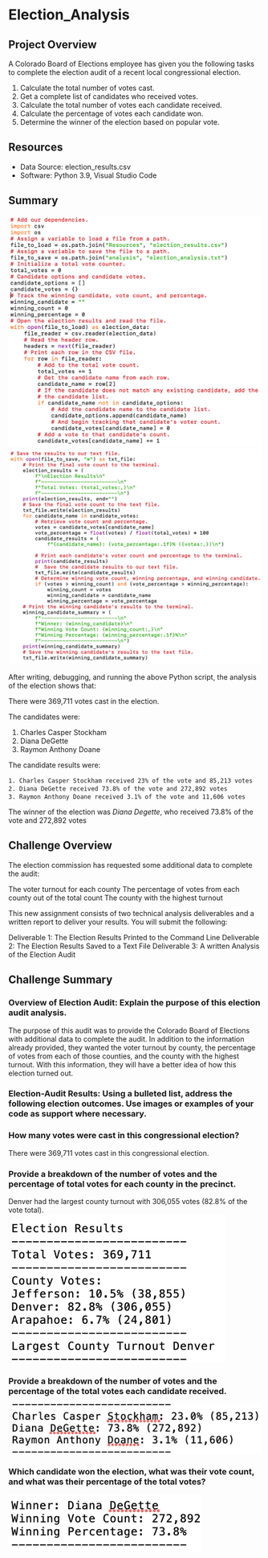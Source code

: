 # Election_Analysis

## Project Overview
A Colorado Board of Elections employee has given you the following tasks to complete the election audit of a recent local congressional election.

1. Calculate the total number of votes cast.
2. Get a complete list of candidates who received votes.
3. Calculate the total number of votes each candidate received.
4. Calculate the percentage of votes each candidate won.
5. Determine the winner of the election based on popular vote. 

## Resources
- Data Source: election_results.csv
- Software: Python 3.9, Visual Studio Code

## Summary
![PyPoll_Challenge1.png](Resources/PyPoll_Challenge1.png)
![PyPoll_Challenge2.png](Resources/PyPoll_Challenge2.png)

After writing, debugging, and running the above Python script, the analysis of the election shows that:

There were 369,711 votes cast in the election.

The candidates were:
  1. Charles Casper Stockham
  2. Diana DeGette
  3. Raymon Anthony Doane
  
The candidate results were:

    1. Charles Casper Stockham received 23% of the vote and 85,213 votes
    2. Diana DeGette received 73.8% of the vote and 272,892 votes
    3. Raymon Anthony Doane received 3.1% of the vote and 11,606 votes
    
The winner of the election was *Diana Degette*, who received 73.8% of the vote and 272,892 votes
  
 ## Challenge Overview
The election commission has requested some additional data to complete the audit:

The voter turnout for each county
The percentage of votes from each county out of the total count
The county with the highest turnout

This new assignment consists of two technical analysis deliverables and a written report to deliver your results. You will submit the following:

Deliverable 1: The Election Results Printed to the Command Line
Deliverable 2: The Election Results Saved to a Text File
Deliverable 3: A written Analysis of the Election Audit
 
 ## Challenge Summary
### Overview of Election Audit: Explain the purpose of this election audit analysis.
The purpose of this audit was to provide the Colorado Board of Elections with additional data to complete the audit. In addition to the information already provided, they wanted the voter turnout by county, the percentage of votes from each of those counties, and the county with the highest turnout. With this information, they will have a better idea of how this election turned out.

### Election-Audit Results: Using a bulleted list, address the following election outcomes. Use images or examples of your code as support where necessary.

### How many votes were cast in this congressional election?
There were 369,711 votes cast in this congressional election.

### Provide a breakdown of the number of votes and the percentage of total votes for each county in the precinct.
Denver had the largest county turnout with 306,055 votes (82.8% of the vote total).
![breakdown_of_votes.png](Resources/breakdown_of_votes.png)

### Provide a breakdown of the number of votes and the percentage of the total votes each candidate received.
![votes_by_candidate.png](Resources/votes_by_candidate.png)

### Which candidate won the election, what was their vote count, and what was their percentage of the total votes?
![diana_degette_totals.png](Resources/diana_degette_totals.png)


